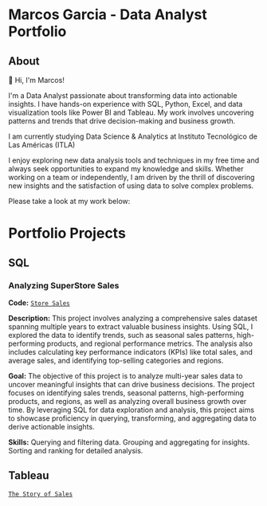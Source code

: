 # Marcos Garcia - Data Analyst Portfolio
## About

👋 Hi, I'm Marcos!

I'm a Data Analyst passionate about transforming data into actionable insights. I have hands-on experience with SQL, Python, Excel, and data visualization tools like Power BI and Tableau. My work involves uncovering patterns and trends that drive decision-making and business growth.

I am currently studying Data Science & Analytics at Instituto Tecnológico de Las Américas (ITLA)

I enjoy exploring new data analysis tools and techniques in my free time and always seek opportunities to expand my knowledge and skills. Whether working on a team or independently, I am driven by the thrill of discovering new insights and the satisfaction of using data to solve complex problems.

Please take a look at my work below:

# Portfolio Projects
## SQL

### Analyzing SuperStore Sales
**Code:** [`Store Sales`](https://github.com/marcos-garcia-csv/Portofio-Projects-/blob/main/SuperStore%20Sales.sql)

**Description:** This project involves analyzing a comprehensive sales dataset spanning multiple years to extract valuable business insights. Using SQL, I explored the data to identify trends, such as seasonal sales patterns, high-performing products, and regional performance metrics. The analysis also includes calculating key performance indicators (KPIs) like total sales, and average sales, and identifying top-selling categories and regions.

**Goal:** The objective of this project is to analyze multi-year sales data to uncover meaningful insights that can drive business decisions. The project focuses on identifying sales trends, seasonal patterns, high-performing products, and regions, as well as analyzing overall business growth over time. By leveraging SQL for data exploration and analysis, this project aims to showcase proficiency in querying, transforming, and aggregating data to derive actionable insights.

**Skills:** 
  Querying and filtering data.
  Grouping and aggregating for insights.
  Sorting and ranking for detailed analysis.

## Tableau

[`The Story of Sales`](https://public.tableau.com/app/profile/marcos.garcia6213/viz/SuperStoreSales_17357885091090/TheStoryofSales?publish=yes)
